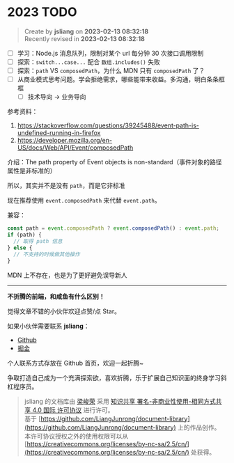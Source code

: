 2023 TODO
===

> Create by **jsliang** on **2023-02-13 08:32:18**  
> Recently revised in **2023-02-13 08:32:18**

* [ ] 学习：Node.js 消息队列，限制对某个 url 每分钟 30 次接口调用限制
* [ ] 探索：`switch...case...` 配合 `数组.includes()` 失败
* [ ] 探索：`path` VS `composedPath`，为什么 MDN 只有 `composedPath` 了？
* [ ] 从商业模式思考问题。学会拒绝需求，哪些能带来收益。多沟通，明白条条框框
  * [ ] 技术导向 -> 业务导向

参考资料：

1. https://stackoverflow.com/questions/39245488/event-path-is-undefined-running-in-firefox
2. https://developer.mozilla.org/en-US/docs/Web/API/Event/composedPath

介绍：The path property of Event objects is non-standard（事件对象的路径属性是非标准的）

所以，其实并不是没有 `path`，而是它非标准

现在推荐使用 `event.composedPath` 来代替 `event.path`。

兼容：

```js
const path = event.composedPath ? event.composedPath() : event.path;
if (path) {
  // 取得 path 信息
} else {
  // 不支持的时候做其他操作
}
```

MDN 上不存在，也是为了更好避免误导新人

---

**不折腾的前端，和咸鱼有什么区别！**

觉得文章不错的小伙伴欢迎点赞/点 Star。

如果小伙伴需要联系 **jsliang**：

* [Github](https://github.com/LiangJunrong/document-library)
* [掘金](https://juejin.im/user/3403743728515246)

个人联系方式存放在 Github 首页，欢迎一起折腾~

争取打造自己成为一个充满探索欲，喜欢折腾，乐于扩展自己知识面的终身学习斜杠程序员。

> jsliang 的文档库由 [梁峻荣](https://github.com/LiangJunrong) 采用 [知识共享 署名-非商业性使用-相同方式共享 4.0 国际 许可协议](http://creativecommons.org/licenses/by-nc-sa/4.0/) 进行许可。<br/>基于 [https://github.com/LiangJunrong/document-library](https://github.com/LiangJunrong/document-library) 上的作品创作。<br/>本许可协议授权之外的使用权限可以从 [https://creativecommons.org/licenses/by-nc-sa/2.5/cn/](https://creativecommons.org/licenses/by-nc-sa/2.5/cn/) 处获得。
